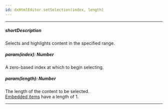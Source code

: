 ```yaml
---
id: dxHtmlEditor.setSelection(index, length)
---
```

---
##### shortDescription
Selects and highlights content in the specified range.

##### param(index): Number
A zero-based index at which to begin selecting.

##### param(length): Number
The length of the content to be selected.       
[Embedded items](/concepts/05%20Widgets/HtmlEditor/10%20Formats/10%20Formats.md '/Documentation/Guide/Widgets/HtmlEditor/Formats/') have a length of 1.

---
